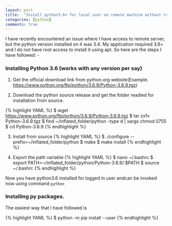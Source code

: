 ```yaml
---
layout: post
title:  "Install python3.6+ for local user on remote machine without root access"
categories: [python]
comments: true
---
```


I have recently encountered an issue where I have access to remote server, but the python version installed on it was 3.4. My application required 3.6+ and I do not have root access to install it using apt. So here are the steps I have followed: -

### Installing Python 3.6 (works with any version per say)

1. Get the official download link from python.org website(Example. https://www.python.org/ftp/python/3.6.9/Python-3.6.9.tgz)

2. Download the python source release and get the folder readied for installation from source.

{% highlight YAML %}
$ wget https://www.python.org/ftp/python/3.6.9/Python-3.6.9.tgz
$ tar zxfv Python-3.6.9.tgz
$ find ~/inflated_folder/python -type d | xargs chmod 0755
$ cd Python-3.6.9
{% endhighlight %}

3. Install from source
{% highlight YAML %}
$ ./configure --prefix=~/inflated_folder/python
$ make
$ make install
{% endhighlight %}

4. Export the path variable
{% highlight YAML %}
$ nano ~/.bashrc
$ export PATH=~/inflated_folder/python/Python-3.6.9/:$PATH
$ source ~/.bashrc
{% endhighlight %}

Now you have python3.6 installed for logged in user andcan be invoked now using command `python`

### Installing py packages.

The easiest way that I have followed is

{% highlight YAML %}
$ python -m pip install <package-name> --user
{% endhighlight %}

